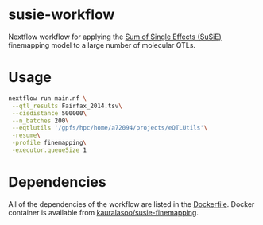 # susie-workflow
Nextflow workflow for applying the [Sum of Single Effects (SuSiE)](https://stephenslab.github.io/susieR/) finemapping model to a large number of molecular QTLs.

# Usage

```bash
nextflow run main.nf \
 --qtl_results Fairfax_2014.tsv\
 --cisdistance 500000\
 --n_batches 200\
 --eqtlutils '/gpfs/hpc/home/a72094/projects/eQTLUtils'\
 -resume\
 -profile finemapping\
 -executor.queueSize 1
```

# Dependencies
All of the dependencies of the workflow are listed in the [Dockerfile](https://github.com/kauralasoo/genotype_qc/blob/master/Dockerfile). Docker container is available from [kauralasoo/susie-finemapping](https://hub.docker.com/r/kauralasoo/susie-finemapping).

